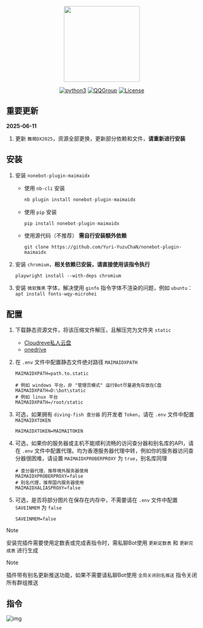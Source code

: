 <div align='center'>

<a><img src='https://raw.githubusercontent.com/Yuri-YuzuChaN/nonebot-plugin-maimaidx/master/favicon.png' width='200px' height='200px' akt='maimaidx'></a>

[![python3](https://img.shields.io/badge/python-3.9+-blue.svg)](https://www.python.org/)
[![QQGroup](https://img.shields.io/badge/QQGroup-Join-blue)](https://qm.qq.com/q/gDIf3fGSPe)
[![License](https://img.shields.io/badge/license-MIT-blue.svg)](https://opensource.org/licenses/MIT)

</div>


## 重要更新

**2025-06-11**

1. 更新 `舞萌DX2025`，资源全部更换，更新部分依赖和文件，**请重新进行安装**

## 安装

1. 安装 `nonebot-plugin-maimaidx`

    - 使用 `nb-cli` 安装
        ``` python
        nb plugin install nonebot-plugin-maimaidx
        ```
    - 使用 `pip` 安装
        ``` python
        pip install nonebot-plugin-maimaidx
        ```
    - 使用源代码（不推荐） **需自行安装额外依赖**
        ``` git
        git clone https://github.com/Yuri-YuzuChaN/nonebot-plugin-maimaidx
        ```
    
2. 安装 `chromium`，**相关依赖已安装，请直接使用该指令执行**

    ``` shell
    playwright install --with-deps chromium
    ```

3. 安装 `微软雅黑` 字体，解决使用 `ginfo` 指令字体不渲染的问题，例如 `ubuntu`：`apt install fonts-wqy-microhei`


## 配置
   
1. 下载静态资源文件，将该压缩文件解压，且解压完为文件夹 `static`

   - [Cloudreve私人云盘](https://cloud.yuzuchan.moe/f/1bUn/Resource.7z)
   - [onedrive](https://yuzuai-my.sharepoint.com/:u:/g/personal/yuzu_yuzuchan_moe/EdGUKRSo-VpHjT2noa_9EroBdFZci-tqWjVZzKZRTEeZkw?e=a1TM40)

2. 在 `.env` 文件中配置静态文件绝对路径 `MAIMAIDXPATH`

    ``` dotenv
    MAIMAIDXPATH=path.to.static

    # 例如 windows 平台，非 "管理员模式" 运行Bot尽量避免存放在C盘
    MAIMAIDXPATH=D:\bot\static
    # 例如 linux 平台
    MAIMAIDXPATH=/root/static
    ```

3. 可选，如果拥有 `diving-fish 查分器` 的开发者 `Token`，请在 `.env` 文件中配置 `MAIMAIDXTOKEN`
   
    ``` dotenv
    MAIMAIDXTOKEN=MAIMAITOKEN
    ```

4. 可选，如果你的服务器或主机不能顺利流畅的访问查分器和别名库的API，请在 `.env` 文件中配置代理。均为香港服务器代理中转，例如你的服务器访问查分器很困难，请设置 `MAIMAIDXPROBERPROXY` 为 `true`，别名库同理

    ``` dotenv
    # 查分器代理，推荐境外服务器使用
    MAIMAIDXPROBERPROXY=false
    # 别名代理，推荐国内服务器使用
    MAIMAIDXALIASPROXY=false
    ```

5. 可选，是否将部分图片在保存在内存中，不需要请在 `.env` 文件中配置 `SAVEINMEM` 为 `false`

    ``` dotenv
    SAVEINMEM=false
    ```

> [!NOTE]
> 安装完插件需要使用定数表或完成表指令时，需私聊Bot使用 `更新定数表` 和 `更新完成表` 进行生成

> [!NOTE]
> 插件带有别名更新推送功能，如果不需要请私聊Bot使用 `全局关闭别名推送` 指令关闭所有群组推送

## 指令

![img](https://raw.githubusercontent.com/Yuri-YuzuChaN/nonebot-plugin-maimaidx/master/nonebot_plugin_maimaidx/maimaidxhelp.png)
